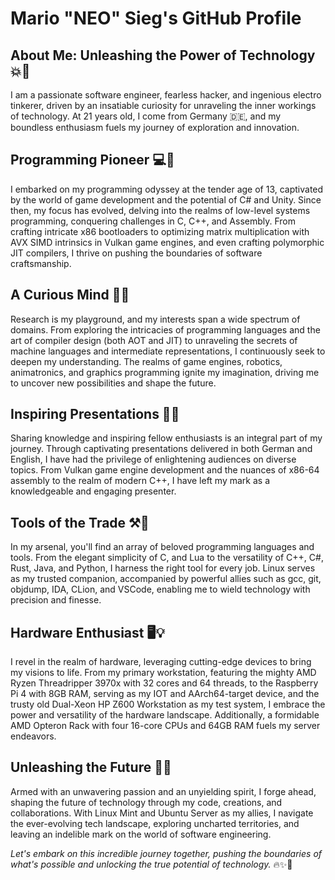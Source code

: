 # Mario "NEO" Sieg's GitHub Profile

## About Me: Unleashing the Power of Technology 💥🚀

I am a passionate software engineer, fearless hacker, and ingenious electro tinkerer, driven by an insatiable curiosity for unraveling the inner workings of technology. At 21 years old, I come from Germany 🇩🇪, and my boundless enthusiasm fuels my journey of exploration and innovation.

## Programming Pioneer 💻🌟
I embarked on my programming odyssey at the tender age of 13, captivated by the world of game development and the potential of C# and Unity. Since then, my focus has evolved, delving into the realms of low-level systems programming, conquering challenges in C, C++, and Assembly. From crafting intricate x86 bootloaders to optimizing matrix multiplication with AVX SIMD intrinsics in Vulkan game engines, and even crafting polymorphic JIT compilers, I thrive on pushing the boundaries of software craftsmanship.

## A Curious Mind 🧠💡
Research is my playground, and my interests span a wide spectrum of domains. From exploring the intricacies of programming languages and the art of compiler design (both AOT and JIT) to unraveling the secrets of machine languages and intermediate representations, I continuously seek to deepen my understanding. The realms of game engines, robotics, animatronics, and graphics programming ignite my imagination, driving me to uncover new possibilities and shape the future.

## Inspiring Presentations 🎤🌟
Sharing knowledge and inspiring fellow enthusiasts is an integral part of my journey. Through captivating presentations delivered in both German and English, I have had the privilege of enlightening audiences on diverse topics. From Vulkan game engine development and the nuances of x86-64 assembly to the realm of modern C++, I have left my mark as a knowledgeable and engaging presenter.

## Tools of the Trade ⚒️🔧
In my arsenal, you'll find an array of beloved programming languages and tools. From the elegant simplicity of C, and Lua to the versatility of C++, C#, Rust, Java, and Python, I harness the right tool for every job. Linux serves as my trusted companion, accompanied by powerful allies such as gcc, git, objdump, IDA, CLion, and VSCode, enabling me to wield technology with precision and finesse.

## Hardware Enthusiast 🖥️💡
I revel in the realm of hardware, leveraging cutting-edge devices to bring my visions to life. From my primary workstation, featuring the mighty AMD Ryzen Threadripper 3970x with 32 cores and 64 threads, to the Raspberry Pi 4 with 8GB RAM, serving as my IOT and AArch64-target device, and the trusty old Dual-Xeon HP Z600 Workstation as my test system, I embrace the power and versatility of the hardware landscape. Additionally, a formidable AMD Opteron Rack with four 16-core CPUs and 64GB RAM fuels my server endeavors.

## Unleashing the Future 🌌🚀
Armed with an unwavering passion and an unyielding spirit, I forge ahead, shaping the future of technology through my code, creations, and collaborations. With Linux Mint and Ubuntu Server as my allies, I navigate the ever-evolving tech landscape, exploring uncharted territories, and leaving an indelible mark on the world of software engineering.

*Let's embark on this incredible journey together, pushing the boundaries of what's possible and unlocking the true potential of technology.* 🔥✨🚀
